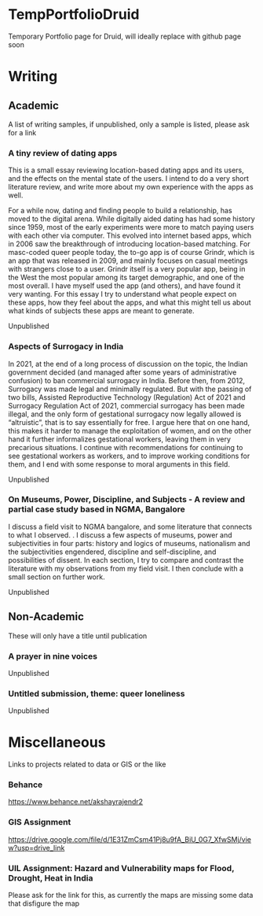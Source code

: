 # TempPortfolioDruid
Temporary Portfolio page for Druid, will ideally replace with github page soon

# Writing
## Academic
A list of writing samples, if unpublished, only a sample is listed, please ask for a link
### A tiny review of dating apps
This is a small essay reviewing location-based dating apps and its users, and the effects on the mental state of the users. I intend to do a very short literature review, and write more about my own experience with the apps as well.

For a while now, dating and finding people to build a relationship, has moved to the digital arena. While digitally aided dating has had some history since 1959, most of the early experiments were more to match paying users with each other via computer. This evolved into internet based apps, which in 2006 saw the breakthrough of introducing location-based matching. For masc-coded queer people today, the to-go app is of course Grindr, which is an app that was released in 2009, and mainly focuses on casual meetings with strangers close to a user. Grindr itself is a very popular app, being in the West the most popular among its target demographic, and one of the most overall. I have myself used the app (and others), and have found it very wanting. For this essay I try to understand what people expect on these apps, how they feel about the apps, and what this might tell us about what kinds of subjects these apps are meant to generate.

Unpublished

### Aspects of Surrogacy in India
In 2021, at the end of a long process of discussion on the topic, the Indian government decided (and managed after some years of administrative confusion) to ban commercial surrogacy in India. Before then, from 2012, Surrogacy was made legal and minimally regulated. But with the passing of two bills, Assisted Reproductive Technology (Regulation) Act of 2021 and Surrogacy Regulation Act of 2021, commercial surrogacy has been made illegal, and the only form of gestational surrogacy now legally allowed is “altruistic”, that is to say essentially for free. I argue here that on one hand, this makes it harder to manage the exploitation of women, and on the other hand it further informalizes gestational workers, leaving them in very precarious situations. I continue with recommendations for continuing to see gestational workers as workers, and to improve working conditions for them, and I end with some response to moral arguments in this field.

Unpublished

### On Museums, Power, Discipline, and Subjects - A review and partial case study based in NGMA, Bangalore
I discuss a field visit to NGMA bangalore, and some literature that connects to what I observed. . I discuss a few aspects of museums, power and subjectivities in four parts:  history and logics of museums, nationalism and the subjectivities engendered, discipline and self-discipline, and possibilities of dissent. In each section, I try to compare and contrast the literature with my observations from my field visit. I then conclude with a small section on further work.

Unpublished

## Non-Academic
These will only have a title until publication

### A prayer in nine voices
Unpublished

### Untitled submission, theme: queer loneliness
Unpublished

# Miscellaneous
Links to projects related to data or GIS or the like

### Behance
https://www.behance.net/akshayrajendr2

### GIS Assignment
https://drive.google.com/file/d/1E31ZmCsm41Pj8u9fA_BiU_0G7_XfwSMj/view?usp=drive_link

### UIL Assignment: Hazard and Vulnerability maps for Flood, Drought, Heat in India
Please ask for the link for this, as currently the maps are missing some data that disfigure the map
